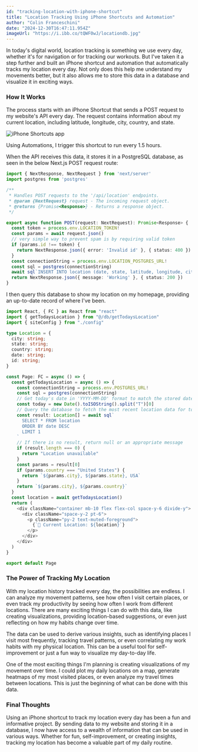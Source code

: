 ```yaml
---
id: "tracking-location-with-iphone-shortcut"
title: "Location Tracking Using iPhone Shortcuts and Automation"
author: "Colin Franceschini"
date: "2024-12-30T16:47:11.954Z"
imageUrl: "https://i.ibb.co/tQWF0wJ/locationdb.jpg"
---
```


In today's digital world, location tracking is something we use every day, whether it's for navigation or for tracking our workouts. But I've taken it a step further and built an iPhone shortcut and automation that automatically tracks my location every day. Not only does this help me understand my movements better, but it also allows me to store this data in a database and visualize it in exciting ways.

### How It Works

The process starts with an iPhone Shortcut that sends a POST request to my website's API every day. The request contains information about my current location, including latitude, longitude, city, country, and state.

![iPhone Shortcuts app](https://i.ibb.co/rwTYz8t/shortcuts-automation-screenshot.jpg)

Using Automations, I trigger this shortcut to run every 1.5 hours.

When the API receives this data, it stores it in a PostgreSQL database, as seen in the below Next.js POST request route:

```typescript
import { NextResponse, NextRequest } from 'next/server'
import postgres from 'postgres'

/**
 * Handles POST requests to the '/api/location' endpoints.
 * @param {NextRequest} request - The incoming request object.
 * @returns {Promise<Response>} - Returns a response object.
 */

export async function POST(request: NextRequest): Promise<Response> {
  const token = process.env.LOCATION_TOKEN!
  const params = await request.json()
  // very simple way to prevent spam is by requiring valid token
  if (params.id !== token) {
    return NextResponse.json({ error: 'Invalid id' }, { status: 400 })
  }
  const connectionString = process.env.LOCATION_POSTGRES_URL!
  const sql = postgres(connectionString)
  await sql`INSERT INTO location (date, state, latitude, longitude, city, country) VALUES (${new Date()}, ${params.state}, ${params.latitude}, ${params.longitude}, ${params.city}, ${params.country});`
  return NextResponse.json({ message: 'Working' }, { status: 200 })
}
```

I then query this database to show my location on my homepage, providing an up-to-date record of where I've been.

```typescript
import React, { FC } as React from "react"
import { getTodaysLocation } from "@/db/getTodaysLocation"
import { siteConfig } from "./config"

type Location = {
  city: string;
  state: string;
  country: string;
  date: string;
  id: string;
}

const Page: FC = async () => {
  const getTodaysLocation = async () => {
    const connectionString = process.env.POSTGRES_URL!
    const sql = postgres(connectionString)
    // Get today's date in 'YYYY-MM-DD' format to match the stored date format.
    const today = new Date().toISOString().split("T")[0]
    // Query the database to fetch the most recent location data for today.
    const result: Location[] = await sql`
      SELECT * FROM location
      ORDER BY date DESC
      LIMIT 1
    `
    // If there is no result, return null or an appropriate message
    if (result.length === 0) {
      return "Location unavailable"
    }
    const params = result[0]
    if (params.country === "United States") {
      return `${params.city}, ${params.state}, USA`
    }
    return `${params.city}, ${params.country}`
  }
  const location = await getTodaysLocation()
  return (
    <div className="container mb-10 flex flex-col space-y-6 divide-y">
      <div className="space-y-2 pt-6">
        <p className="py-2 text-muted-foreground">
          {`📍 Current Location: ${location}`}
        </p>
      </div>
    </div>
  )
}

export default Page
```

### The Power of Tracking My Location
With my location history tracked every day, the possibilities are endless. I can analyze my movement patterns, see how often I visit certain places, or even track my productivity by seeing how often I work from different locations. There are many exciting things I can do with this data, like creating visualizations, providing location-based suggestions, or even just reflecting on how my habits change over time.

The data can be used to derive various insights, such as identifying places I visit most frequently, tracking travel patterns, or even correlating my work habits with my physical location. This can be a useful tool for self-improvement or just a fun way to visualize my day-to-day life.

One of the most exciting things I'm planning is creating visualizations of my movement over time. I could plot my daily locations on a map, generate heatmaps of my most visited places, or even analyze my travel times between locations. This is just the beginning of what can be done with this data.

### Final Thoughts
Using an iPhone shortcut to track my location every day has been a fun and informative project. By sending data to my website and storing it in a database, I now have access to a wealth of information that can be used in various ways. Whether for fun, self-improvement, or creating insights, tracking my location has become a valuable part of my daily routine.

